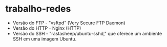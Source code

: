 # trabalho-redes

- Versão do FTP - "vsftpd" (Very Secure FTP Daemon)
- Versão do HTTP -  Nginx (HTTP)
- Versão do SSH - "rastasheep/ubuntu-sshd," que oferece um ambiente SSH em uma imagem Ubuntu.
